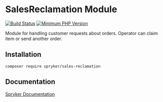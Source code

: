 # SalesReclamation Module
[![Build Status](https://travis-ci.org/spryker/sales-reclamation.svg)](https://travis-ci.org/spryker/sales-reclamation)
[![Minimum PHP Version](https://img.shields.io/badge/php-%3E%3D%207.2-8892BF.svg)](https://php.net/)

Module for handling customer requests about orders. Operator can claim item or send another order.

## Installation

```
composer require spryker/sales-reclamation
```

## Documentation

[Spryker Documentation](https://academy.spryker.com/developing_with_spryker/module_guide/modules.html)

